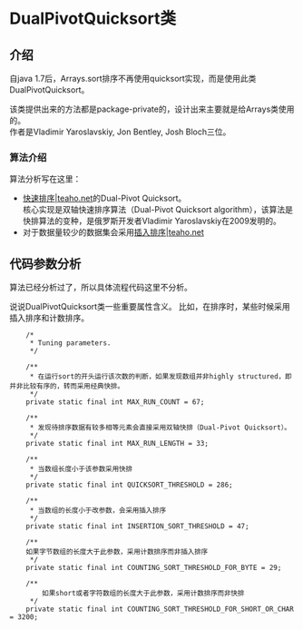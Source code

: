 # DualPivotQuicksort类

## 介绍

自java 1.7后，Arrays.sort排序不再使用quicksort实现，而是使用此类DualPivotQuicksort。

该类提供出来的方法都是package-private的，设计出来主要就是给Arrays类使用的。  
作者是Vladimir Yaroslavskiy, Jon Bentley, Josh Bloch三位。

### 算法介绍

算法分析写在这里：  
* [快速排序|teaho.net](../algorithm/quick_sort.md)的Dual-Pivot Quicksort。  
  核心实现是双轴快速排序算法（Dual-Pivot Quicksort algorithm），该算法是快排算法的变种，是俄罗斯开发者Vladimir Yaroslavskiy在2009发明的。
* 对于数据量较少的数据集会采用[插入排序|teaho.net](../algorithm/insertion_sort.md)


## 代码参数分析


算法已经分析过了，所以具体流程代码这里不分析。

说说DualPivotQuicksort类一些重要属性含义。
比如，在排序时，某些时候采用插入排序和计数排序。

~~~
    /*
     * Tuning parameters.
     */

    /**
     * 在运行sort的开头运行该次数的判断，如果发现数组并非highly structured，即并非比较有序的，转而采用经典快排。
     */
    private static final int MAX_RUN_COUNT = 67;

    /**
     * 发现待排序数据有较多相等元素会直接采用双轴快排（Dual-Pivot Quicksort）。
     */
    private static final int MAX_RUN_LENGTH = 33;

    /**
     * 当数组长度小于该参数采用快排
     */
    private static final int QUICKSORT_THRESHOLD = 286;

    /**
     * 当数组的长度小于改参数，会采用插入排序
     */
    private static final int INSERTION_SORT_THRESHOLD = 47;

    /**
    如果字节数组的长度大于此参数，采用计数排序而非插入排序
     */
    private static final int COUNTING_SORT_THRESHOLD_FOR_BYTE = 29;

    /**
        如果short或者字符数组的长度大于此参数，采用计数排序而非快排
     */
    private static final int COUNTING_SORT_THRESHOLD_FOR_SHORT_OR_CHAR = 3200;


~~~


